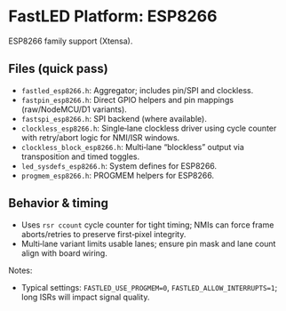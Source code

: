 # FastLED Platform: ESP8266

ESP8266 family support (Xtensa).

## Files (quick pass)
- `fastled_esp8266.h`: Aggregator; includes pin/SPI and clockless.
- `fastpin_esp8266.h`: Direct GPIO helpers and pin mappings (raw/NodeMCU/D1 variants).
- `fastspi_esp8266.h`: SPI backend (where available).
- `clockless_esp8266.h`: Single‑lane clockless driver using cycle counter with retry/abort logic for NMI/ISR windows.
- `clockless_block_esp8266.h`: Multi‑lane “blockless” output via transposition and timed toggles.
- `led_sysdefs_esp8266.h`: System defines for ESP8266.
- `progmem_esp8266.h`: PROGMEM helpers for ESP8266.

## Behavior & timing
- Uses `rsr ccount` cycle counter for tight timing; NMIs can force frame aborts/retries to preserve first‑pixel integrity.
- Multi‑lane variant limits usable lanes; ensure pin mask and lane count align with board wiring.

Notes:
- Typical settings: `FASTLED_USE_PROGMEM=0`, `FASTLED_ALLOW_INTERRUPTS=1`; long ISRs will impact signal quality.
